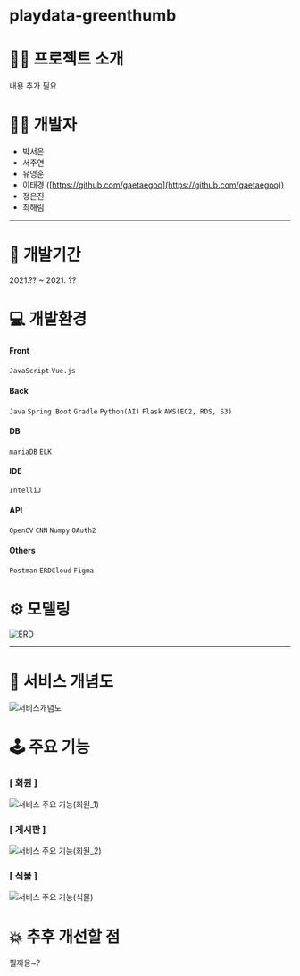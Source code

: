 # playdata-greenthumb

# 👩‍🏫 프로젝트 소개

내용 추가 필요
    
# 🙋‍♀️ 개발자

- 박서은
- 서주연
- 유영훈 
- 이태경 ([https://github.com/gaetaegoo](https://github.com/gaetaegoo))
- 정은진 
- 최해림

---

# 📅 개발기간

2021.?? ~ 2021. ??

# 💻 개발환경

#### Front
`JavaScript` `Vue.js`

#### Back
`Java` `Spring Boot` `Gradle`
`Python(AI)` `Flask`
`AWS(EC2, RDS, S3)`

#### DB
`mariaDB` `ELK`

#### IDE
`IntelliJ`

#### API
`OpenCV` `CNN` `Numpy` `OAuth2`

#### Others
`Postman` `ERDCloud` `Figma`

# ⚙ 모델링

![ERD](https://user-images.githubusercontent.com/87889860/146314010-b6eb7c94-b6d5-4c93-95bf-497d6437a995.PNG)

---

# 🔗 서비스 개념도

![서비스개념도](https://user-images.githubusercontent.com/87889860/146329828-cb917d8f-c387-4cbf-addb-9cbe51bed74f.png)

# 🕹 주요 기능

### [ 회원 ]

![서비스 주요 기능(회원_1)](https://user-images.githubusercontent.com/87889860/146329106-e3d9036b-6c2a-48ea-ade6-b2ccf5bbfb61.png)

### [ 게시판 ]

![서비스 주요 기능(회원_2)](https://user-images.githubusercontent.com/87889860/146336632-784bc2e9-b165-4696-b59d-98bb45c24973.png)

### [ 식물 ]

![서비스 주요 기능(식물)](https://user-images.githubusercontent.com/87889860/146336754-63058146-390b-4923-90dd-ffc892bc1c11.png)

# 💥 추후 개선할 점

뭘까용~?
